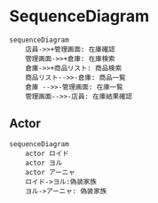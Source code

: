 # SequenceDiagram

```mermaid
sequenceDiagram
    店員->>+管理画面: 在庫確認
    管理画面->>+倉庫: 在庫検索
    倉庫->>+商品リスト: 商品検索
    商品リスト-->>-倉庫: 商品一覧
    倉庫 -->>-管理画面: 在庫一覧
    管理画面-->>-店員: 在庫結果確認
```

## Actor

```mermaid
sequenceDiagram
    actor ロイド
    actor ヨル
    actor アーニャ
    ロイド->ヨル:偽装家族
    ヨル->アーニャ: 偽装家族
```
